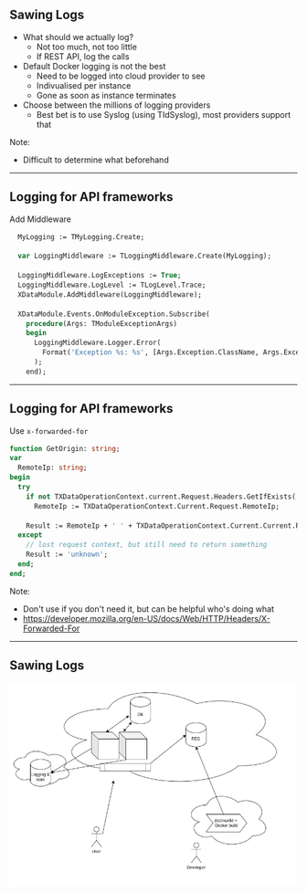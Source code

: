 ## Sawing Logs

* What should we actually log? <!-- .element: class="fragment" -->
  - Not too much, not too little <!-- .element: class="fragment" -->
  - If REST API, log the calls <!-- .element: class="fragment" -->
* Default Docker logging is not the best <!-- .element: class="fragment" -->
  - Need to be logged into cloud provider to see <!-- .element: class="fragment" -->
  - Indivualised per instance <!-- .element: class="fragment" -->
  - Gone as soon as instance terminates <!-- .element: class="fragment" -->
* Choose between the millions of logging providers <!-- .element: class="fragment" -->
  - Best bet is to use Syslog (using TIdSyslog), most providers support that <!-- .element: class="fragment" -->

Note:
* Difficult to determine what beforehand

---

## Logging for API frameworks

Add Middleware

```pascal
  MyLogging := TMyLogging.Create;

  var LoggingMiddleware := TLoggingMiddleware.Create(MyLogging);

  LoggingMiddleware.LogExceptions := True;
  LoggingMiddleware.LogLevel := TLogLevel.Trace;
  XDataModule.AddMiddleware(LoggingMiddleware);

  XDataModule.Events.OnModuleException.Subscribe(
    procedure(Args: TModuleExceptionArgs)
    begin
      LoggingMiddleware.Logger.Error(
        Format('Exception %s: %s', [Args.Exception.ClassName, Args.Exception.Message])
      );
    end);
```

---

## Logging for API frameworks

Use `x-forwarded-for`

```pascal
function GetOrigin: string;
var
  RemoteIp: string;
begin
  try
    if not TXDataOperationContext.current.Request.Headers.GetIfExists('x-forwarded-for', RemoteIp) then
      RemoteIp := TXDataOperationContext.Current.Request.RemoteIp;

    Result := RemoteIp + ' ' + TXDataOperationContext.Current.Current.Request.Uri.Path;
  except
    // lost request context, but still need to return something
    Result := 'unknown';
  end;
end;
```

Note:
* Don't use if you don't need it, but can be helpful who's doing what
* https://developer.mozilla.org/en-US/docs/Web/HTTP/Headers/X-Forwarded-For

---

## Sawing Logs

![Layout with logging](/images/network-3.png)
